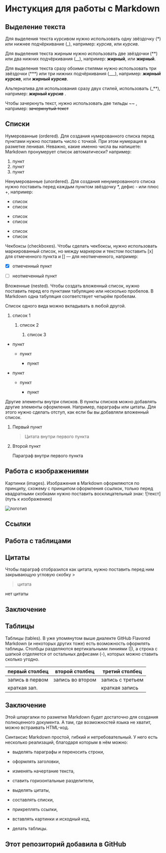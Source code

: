 # Инстукция для работы с Markdown

## Выделение текста

Для выделения текста курсивом нужно использовать одну звёздочку (*) или нижнее подчёркивание (_), например: 
*курсив*, или _курсив_.

Для выделения текста жирным нужно использовать две звёздочки (**) или два нижних подчёркивания (__), например: **жирный**, или __жирный__.

Для выделения текста сразу обоими стилями нужно использовать три звёздочки (***) или три нижних подчёркивания (___), например: ***жирный курсив***, или ___жирный курсив___.

Альтернатива для использования сразу двух стилей, использовать (_**), например: _**жирный курсив**_ .

Чтобы зачеркнуть текст, нужно использовать две тильды ~~ , например: ~~зачеркнутый текст~~

## Списки

Нумерованные (ordered).
Для создания нумерованного списка перед пунктами нужно поставить число с точкой. При этом нумерация в разметке ленивая. Неважно, какие именно числа вы напишете: Markdown пронумерует список автоматически? например:
1. пункт
1. пункт
1. пункт

Ненумерованные (unordered).
Для создания ненумерованного списка нужно поставить перед каждым пунктом звёздочку *, дефис - или плюс +, например:
- список
- список
* список
* список
+ список
+ список

Чекбоксы (checkboxes).
Чтобы сделать чекбоксы, нужно использовать маркированный список, но между маркером и текстом поставить [x] для отмеченного пункта и [] — для неотмеченного, например:

- [x] отмеченный пункт

- [ ] неотмеченный пункт

Вложенные (nested).
Чтобы создать вложенный список, нужно поставить перед его пунктами табуляцию или несколько пробелов. В Markdown одна табуляция соответствует четырём пробелам.

Список одного вида можно вкладывать в любой другой.

1. список 1

    1. список 2

        1. список 3

- пункт

    - пункт

        - пункт

+ пункт

    + пункт
           
        + пункт

Другие элементы внутри списков.
В пункты списков можно добавлять другие элементы оформления. Например, параграфы или цитаты. Для этого нужно сделать отступ, как если бы вы добавляли вложенный список.

1. Первый пункт

    > Цитата внутри первого пункта

2. Второй пункт

    Параграф внутри первого пункта
    
## Работа с изображениями

Картинки (images).
Изображения в Markdown оформляются по принципу, схожему с принципом оформления ссылкок, только перед квадратными скобками нужно поставить восклицательный знак: ![текст](путь к изображению)

![логотип](im.png)

## Ссылки

## Работа с таблицами

## Цитаты

Чтобы параграф отобразился как цитата, нужно поставить перед ним закрывающую угловую скобку >

> цитата

нет цитаты


## Заключение 

## Таблицы 

Таблицы (tables).
В уже упомянутом выше диалекте GitHub Flavored Markdown (и некоторых других тоже) есть возможность оформлять таблицы. Столбцы разделяются вертикальными линиями (|), а строка с шапкой отделяется от остальных дефисами (-), которых можно ставить сколько угодно.

| первый столбец | второй столбец | третий столбец |
|-|-|-|
|запись в первом|запись во втором|запись с третьем|
|краткая зап.||краткая запись|


##  Заключение

Этой шпаргалки по разметке Markdown будет достаточно для создания полноценного документа. А там, где возможностей языка не хватит, можно встраивать HTML-код.

Синтаксис Markdown простой, гибкий и нетребовательный. У него есть несколько реализаций, благодаря которым в нём можно:

- выделять параграфы и переносить строки,

- оформлять заголовки,

- изменять начертание текста,

- ставить горизонтальные разделители,

- выделять цитаты,

- составлять списки,

- прикреплять ссылки,

- вставлять картинки и исходный код,

- делать таблицы.


## Этот репозиторий добавила в GitHub
